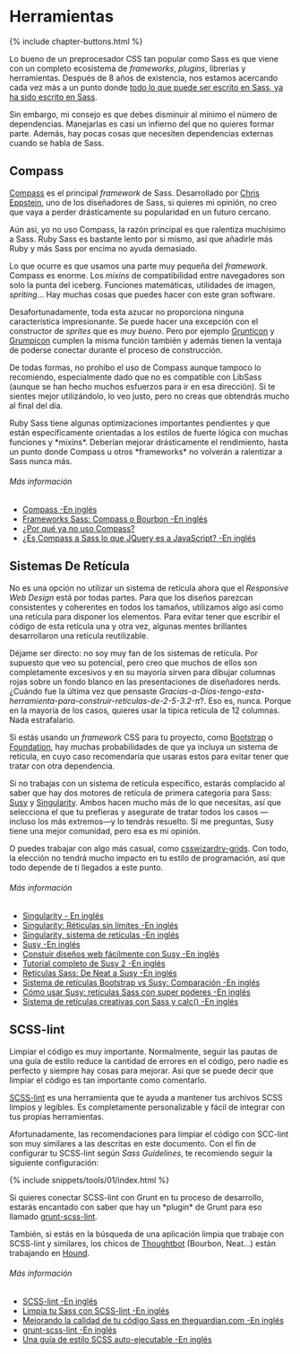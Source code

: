 
# Herramientas

{% include chapter-buttons.html %}

Lo bueno de un preprocesador CSS tan popular como Sass es que viene con un completo ecosistema de *frameworks*, *plugins*, librerías y herramientas. Después de 8 años de existencia, nos estamos acercando cada vez más a un punto donde [todo lo que puede ser escrito en Sass, ya ha sido escrito en Sass](http://hugogiraudel.com/2014/10/27/rethinking-atwoods-law/).

Sin embargo, mi consejo es que debes disminuir al mínimo el número de dependencias. Manejarlas es casi un infierno del que no quieres formar parte. Además, hay pocas cosas que necesiten dependencias externas cuando se habla de Sass.

## Compass

[Compass](http://compass-style.org/) es el principal *framework* de Sass. Desarrollado por [Chris Eppstein](https://twitter.com/chriseppstein), uno de los diseñadores de Sass, si quieres mi opinión, no creo que vaya a perder drásticamente su popularidad en un futuro cercano.

Aún asi, yo no uso Compass, la razón principal es que ralentiza muchísimo a Sass. Ruby Sass es bastante lento por si mismo, así que añadirle más Ruby y más Sass por encima no ayuda demasiado.

Lo que ocurre es que usamos una parte muy pequeña del *framework*. Compass es enorme. Los *mixins* de compatibilidad entre navegadores son solo la punta del iceberg. Funciones matemáticas, utilidades de imagen, *spriting*… Hay muchas cosas que puedes hacer con este gran software.

Desafortunadamente, toda esta azucar no proporciona ninguna característica impresionante. Se puede hacer una excepción con el constructor de *sprites* que es *muy bueno*. Pero por ejemplo [Grunticon](https://github.com/filamentgroup/grunticon) y [Grumpicon](http://grumpicon.com/) cumplen la misma función también y además tienen la ventaja de poderse conectar durante el proceso de construcción.

De todas formas, no prohíbo el uso de Compass aunque tampoco lo recomiendo, especialmente dado que no es compatible con LibSass (aunque se han hecho muchos esfuerzos para ir en esa dirección). Si te sientes mejor utilizándolo, lo veo justo, pero no creas que obtendrás mucho al final del día.

<div class="note">
  <p>Ruby Sass tiene algunas optimizaciones importantes pendientes y que están específicamente orientadas a los estilos de fuerte lógica con muchas funciones y *mixins*. Deberían mejorar drásticamente el rendimiento, hasta un punto donde Compass u otros *frameworks* no volverán a ralentizar a Sass nunca más.</p>
</div>

###### Más información

* [Compass -En inglés](http://compass-style.org/)
* [Frameworks Sass: Compass o Bourbon -En inglés](http://www.sitepoint.com/compass-or-bourbon-sass-frameworks/)
* [¿Por qué ya no uso Compass?](http://www.sitepoint.com/dont-use-compass-anymore/)
* [¿Es Compass a Sass lo que JQuery es a JavaScript? -En inglés](http://www.sitepoint.com/compass-sass-jquery-javascript/)

## Sistemas De Retícula

No es una opción no utilizar un sistema de retícula ahora que el *Responsive Web Design* está por todas partes. Para que los diseños parezcan consistentes y coherentes en todos los tamaños, utilizamos algo así como una retícula para disponer los elementos. Para evitar tener que escribir el código de esta retícula una y otra vez, algunas mentes brillantes desarrollaron una retícula reutilizable.

Déjame ser directo: no soy muy fan de los sistemas de retícula. Por supuesto que veo su potencial, pero creo que muchos de ellos son completamente excesivos y en su mayoría sirven para dibujar columnas rojas sobre un fondo blanco en las presentaciones de diseñadores nerds. ¿Cuándo fue la última vez que pensaste *Gracias-a-Dios-tengo-esta-herramienta-para-construir-retículas-de-2-5-3.2-π*?. Eso es, nunca. Porque en la mayoría de los casos, quieres usar la típica retícula de 12 columnas. Nada estrafalario.

Si estás usando un *framework* CSS para tu proyecto, como [Bootstrap](http://getbootstrap.com/) o [Foundation](http://foundation.zurb.com/), hay muchas probabilidades de que ya incluya un sistema de retícula, en cuyo caso recomendaría que usaras estos para evitar tener que tratar con otra dependencia.

Si no trabajas con un sistema de retícula específico, estarás complacido al saber que hay dos motores de retícula de primera categoría para Sass: [Susy](http://susy.oddbird.net/) y [Singularity](http://singularity.gs/). Ambos hacen mucho más de lo que necesitas, así que selecciona el que tu prefieras y asegurate de tratar todos los casos &mdash;incluso los más extremos&mdash;y lo tendrás resuelto. Si me preguntas, Susy tiene una mejor comunidad, pero esa es mi opinión.

O puedes trabajar con algo más casual, como [csswizardry-grids](https://github.com/csswizardry/csswizardry-grids). Con todo, la elección no tendrá mucho impacto en tu estilo de programación, así que todo depende de ti llegados a este punto.

###### Más información

* [Singularity - En inglés](http://singularity.gs/)
* [Singularity: Réticulas sin límites -En inglés](http://fourword.fourkitchens.com/article/singularity-grids-without-limits)
* [Singularity, sistema de retículas -En inglés](http://www.mediacurrent.com/blog/singularity-grid-system)
* [Susy -En inglés](http://susy.oddbird.net/)
* [Constuir diseños web fácilmente con Susy -En inglés](http://css-tricks.com/build-web-layouts-easily-susy/)
* [Tutorial completo de Susy 2 -En inglés](http://www.zell-weekeat.com/susy2-tutorial/)
* [Retículas Sass: De Neat a Susy -En inglés](http://www.sitepoint.com/sass-grids-neat-susy/)
* [Sistema de retículas Bootstrap vs Susy: Comparación -En inglés](http://www.sitepoint.com/bootstraps-grid-system-vs-susy-comparison/)
* [Cómo usar Susy: retículas Sass con super poderes -En inglés](http://webdesign.tutsplus.com/tutorials/how-to-use-susy-superpowered-sass-grids--cms-22744)
* [Sistema de retículas creativas con Sass y calc() -En inglés](http://www.sitepoint.com/creative-grid-system-sass-calc/)

## SCSS-lint

Limpiar el código es muy importante. Normalmente, seguir las pautas de una guía de estilo reduce la cantidad de errores en el código, pero nadie es perfecto y siempre hay cosas para mejorar. Asi que se puede decir que limpiar el código es tan importante como comentarlo.

[SCSS-lint](https://github.com/causes/scss-lint) es una herramienta que te ayuda a mantener tus archivos SCSS limpios y legibles. Es completamente personalizable y fácil de integrar con tus propias herramientas.

Afortunadamente, las recomendaciones para limpiar el código con SCC-lint son muy similares a las descritas en este documento. Con el fin de configurar tu SCSS-lint según *Sass Guidelines*, te recomiendo seguir la siguiente configuración:

{% include snippets/tools/01/index.html %}

<div class="note">
  <p>Si quieres conectar SCSS-lint con Grunt en tu proceso de desarrollo, estarás encantado con saber que hay un *plugin* de Grunt para eso llamado <a href="https://github.com/ahmednuaman/grunt-scss-lint">grunt-scss-lint</a>.</p>
  <p>También, si estás en la búsqueda de una aplicación limpia que trabaje con SCSS-lint y similares, los chicos de <a href="http://thoughtbot.com/">Thoughtbot</a> (Bourbon, Neat…) están trabajando en <a href="https://houndci.com/">Hound</a>.</p>
</div>

###### Más información

* [SCSS-lint -En inglés](https://github.com/causes/scss-lint)
* [Limpia tu Sass con SCSS-lint -En inglés](http://blog.martinhujer.cz/clean-up-your-sass-with-scss-lint/)
* [Mejorando la calidad de tu código Sass en theguardian.com -En inglés](http://www.theguardian.com/info/developer-blog/2014/may/13/improving-sass-code-quality-on-theguardiancom)
* [grunt-scss-lint -En inglés](https://github.com/ahmednuaman/grunt-scss-lint)
* [Una guía de estilo SCSS auto-ejecutable -En inglés](http://davidtheclark.com/scss-lint-styleguide/)
